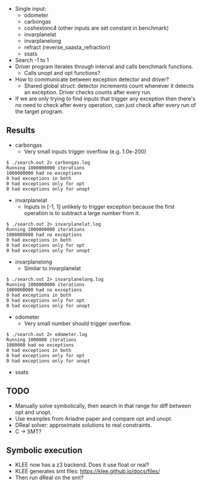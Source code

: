 - Single input:
  - odometer
  - carbongas
  - coshestonc4 (other inputs are set constant in benchmark)
  - invarplanelat
  - invarplanelong
  - refract (reverse_saasta_refraction)
  - ssats
- Search -1 to 1
- Driver program iterates through interval and calls benchmark functions.
  - Calls unopt and opt functions?
- How to communicate between exception detector and driver?
  - Shared global struct: detector increments count whenever it detects an
    exception. Driver checks counts after every run.
- If we are only trying to find inputs that trigger any exception then there's
  no need to check after every operation, can just check after every run of the
target program.

## Results

- carbongas
  - Very small inputs trigger overflow (e.g. 1.0e-200)
```
$ ./search.out 2> carbongas.log
Running 1000000000 iterations
1000000000 had no exceptions
0 had exceptions in both
0 had exceptions only for opt
0 had exceptions only for unopt
```

- invarplanelat
  - Inputs in [-1, 1] unlikely to trigger exception because the first operation
    is to subtract a large number from it.
```
$ ./search.out 2> invarplanelat.log
Running 1000000000 iterations
1000000000 had no exceptions
0 had exceptions in both
0 had exceptions only for opt
0 had exceptions only for unopt
```

- invarplanelong
  - Similar to invarplanelat
```
$ ./search.out 2> invarplanelong.log
Running 1000000000 iterations
1000000000 had no exceptions
0 had exceptions in both
0 had exceptions only for opt
0 had exceptions only for unopt
```

- odometer
  - Very small number should trigger overflow.
```
$ ./search.out 2> odometer.log
Running 1000000 iterations
1000000 had no exceptions
0 had exceptions in both
0 had exceptions only for opt
0 had exceptions only for unopt
```
- ssats

## TODO

- Manually solve symbolically, then search in that range for diff between opt
  and unopt.
- Use examples from Ariadne paper and compare opt and unopt.
- DReal solver: approximate solutions to real constraints.
- C -> SMT?

## Symbolic execution

- KLEE now has a z3 backend. Does it use float or real?
- KLEE generates smt files: https://klee.github.io/docs/files/
- Then run dReal on the smt?
